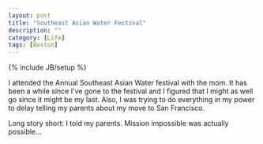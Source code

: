 ```yaml
---
layout: post
title: "Southeast Asian Water Festival"
description: ""
category: [Life]
tags: [Boston]
---
```

{% include JB/setup %}

I attended the Annual Southeast Asian Water festival with the mom. It has been a while since I've gone to the festival and I figured that I might as well go since it might be my last. Also, I was trying to do everything in my power to delay telling my parents about my move to San Francisco.

Long story short: I told my parents. Mission impossible was actually possible...